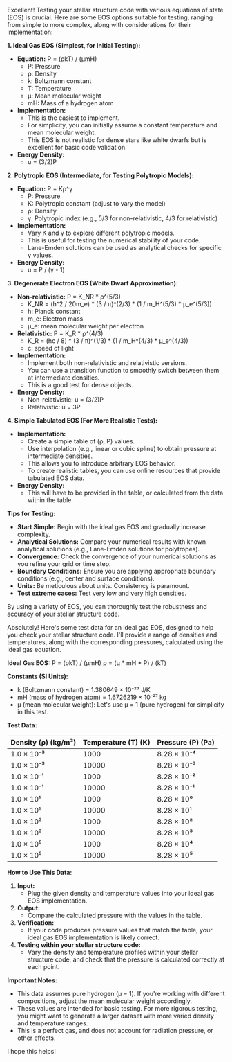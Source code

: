 Excellent! Testing your stellar structure code with various equations of state (EOS) is crucial. Here are some EOS options suitable for testing, ranging from simple to more complex, along with considerations for their implementation:

**1. Ideal Gas EOS (Simplest, for Initial Testing):**

* **Equation:** P = (ρkT) / (μmH)
    * P: Pressure
    * ρ: Density
    * k: Boltzmann constant
    * T: Temperature
    * μ: Mean molecular weight
    * mH: Mass of a hydrogen atom
* **Implementation:**
    * This is the easiest to implement.
    * For simplicity, you can initially assume a constant temperature and mean molecular weight.
    * This EOS is not realistic for dense stars like white dwarfs but is excellent for basic code validation.
* **Energy Density:**
    * u = (3/2)P

**2. Polytropic EOS (Intermediate, for Testing Polytropic Models):**

* **Equation:** P = Kρ^γ
    * P: Pressure
    * K: Polytropic constant (adjust to vary the model)
    * ρ: Density
    * γ: Polytropic index (e.g., 5/3 for non-relativistic, 4/3 for relativistic)
* **Implementation:**
    * Vary K and γ to explore different polytropic models.
    * This is useful for testing the numerical stability of your code.
    * Lane-Emden solutions can be used as analytical checks for specific γ values.
* **Energy Density:**
    * u = P / (γ - 1)

**3. Degenerate Electron EOS (White Dwarf Approximation):**

* **Non-relativistic:** P = K_NR * ρ^(5/3)
    * K_NR = (h^2 / 20m_e) * (3 / π)^(2/3) * (1 / m_H^(5/3) * μ_e^(5/3))
    * h: Planck constant
    * m_e: Electron mass
    * μ_e: mean molecular weight per electron
* **Relativistic:** P = K_R * ρ^(4/3)
    * K_R = (hc / 8) * (3 / π)^(1/3) * (1 / m_H^(4/3) * μ_e^(4/3))
    * c: speed of light
* **Implementation:**
    * Implement both non-relativistic and relativistic versions.
    * You can use a transition function to smoothly switch between them at intermediate densities.
    * This is a good test for dense objects.
* **Energy Density:**
    * Non-relativistic: u = (3/2)P
    * Relativistic: u = 3P

**4. Simple Tabulated EOS (For More Realistic Tests):**

* **Implementation:**
    * Create a simple table of (ρ, P) values.
    * Use interpolation (e.g., linear or cubic spline) to obtain pressure at intermediate densities.
    * This allows you to introduce arbitrary EOS behavior.
    * To create realistic tables, you can use online resources that provide tabulated EOS data.
* **Energy Density:**
    * This will have to be provided in the table, or calculated from the data within the table.

**Tips for Testing:**

* **Start Simple:** Begin with the ideal gas EOS and gradually increase complexity.
* **Analytical Solutions:** Compare your numerical results with known analytical solutions (e.g., Lane-Emden solutions for polytropes).
* **Convergence:** Check the convergence of your numerical solutions as you refine your grid or time step.
* **Boundary Conditions:** Ensure you are applying appropriate boundary conditions (e.g., center and surface conditions).
* **Units:** Be meticulous about units. Consistency is paramount.
* **Test extreme cases:** Test very low and very high densities.

By using a variety of EOS, you can thoroughly test the robustness and accuracy of your stellar structure code.


Absolutely! Here's some test data for an ideal gas EOS, designed to help you check your stellar structure code. I'll provide a range of densities and temperatures, along with the corresponding pressures, calculated using the ideal gas equation.

**Ideal Gas EOS:** 
P = (ρkT) / (μmH)
ρ = (μ * mH * P) / (kT)


**Constants (SI Units):**

* k (Boltzmann constant) = 1.380649 × 10⁻²³ J/K
* mH (mass of hydrogen atom) = 1.6726219 × 10⁻²⁷ kg
* μ (mean molecular weight): Let's use μ = 1 (pure hydrogen) for simplicity in this test.

**Test Data:**

| Density (ρ) (kg/m³) | Temperature (T) (K) | Pressure (P) (Pa) |
| :------------------- | :-------------------- | :------------------ |
| 1.0 × 10⁻³         | 1000                | 8.28 × 10⁻⁴        |
| 1.0 × 10⁻³         | 10000               | 8.28 × 10⁻³        |
| 1.0 × 10⁻¹         | 1000                | 8.28 × 10⁻²        |
| 1.0 × 10⁻¹         | 10000               | 8.28 × 10⁻¹        |
| 1.0 × 10¹          | 1000                | 8.28 × 10⁰         |
| 1.0 × 10¹          | 10000               | 8.28 × 10¹         |
| 1.0 × 10³          | 1000                | 8.28 × 10²         |
| 1.0 × 10³          | 10000               | 8.28 × 10³         |
| 1.0 × 10⁵          | 1000                | 8.28 × 10⁴         |
| 1.0 × 10⁵          | 10000               | 8.28 × 10⁵         |

**How to Use This Data:**

1.  **Input:**
    * Plug the given density and temperature values into your ideal gas EOS implementation.
2.  **Output:**
    * Compare the calculated pressure with the values in the table.
3.  **Verification:**
    * If your code produces pressure values that match the table, your ideal gas EOS implementation is likely correct.
4.  **Testing within your stellar structure code:**
    * Vary the density and temperature profiles within your stellar structure code, and check that the pressure is calculated correctly at each point.

**Important Notes:**

* This data assumes pure hydrogen (μ = 1). If you're working with different compositions, adjust the mean molecular weight accordingly.
* These values are intended for basic testing. For more rigorous testing, you might want to generate a larger dataset with more varied density and temperature ranges.
* This is a perfect gas, and does not account for radiation pressure, or other effects.

I hope this helps!
